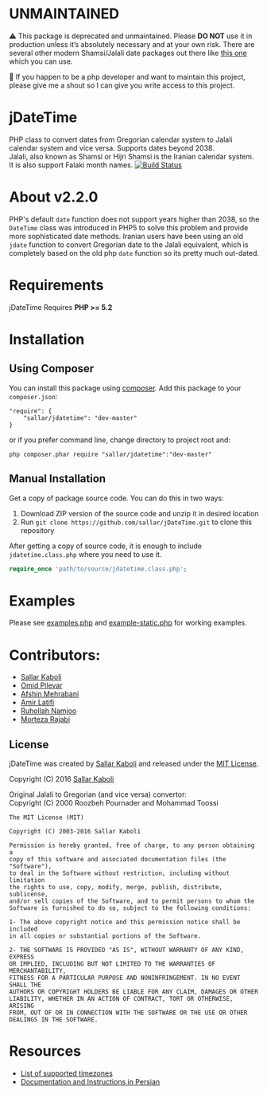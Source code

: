 UNMAINTAINED
===
:warning: This package is deprecated and unmaintained. Please **DO NOT** use it in production unless it’s absolutely necessary and at your own risk. There are several other modern Shamsi/Jalali date packages out there like [this one](http://farhadi.ir/blog/1389/02/10/persian-calendar-for-php-53/) which you can use.

:round_pushpin: If you happen to be a php developer and want to maintain this project, please give me a shout so I can give you write access to this project.

# jDateTime

PHP class to convert dates from Gregorian calendar system to Jalali calendar system and vice versa. Supports dates beyond 2038.  
Jalali, also known as Shamsi or Hijri Shamsi is the Iranian calendar system. 
It is also support Falaki month names. 
[![Build Status](https://travis-ci.org/sallar/jDateTime.png?branch=master)](https://travis-ci.org/sallar/jDateTime)

# About v2.2.0

PHP's default `date` function does not support years higher than 2038, so the `DateTime` class was introduced in PHP5 to solve this problem and provide more sophisticated date methods. Iranian users have been using an old `jdate` function to convert Gregorian date to the Jalali equivalent, which is completely based on the old php `date` function so its pretty much out-dated. 

# Requirements

jDateTime Requires **PHP >= 5.2**  

# Installation

## Using Composer

You can install this package using [composer](https://getcomposer.org). Add this package to your `composer.json`:  

```
"require": {
	"sallar/jdatetime": "dev-master"
}
```

or if you prefer command line, change directory to project root and:

```
php composer.phar require "sallar/jdatetime":"dev-master"
```

## Manual Installation

Get a copy of package source code. You can do this in two ways:

1. Download ZIP version of the source code and unzip it in desired location  
2. Run `git clone https://github.com/sallar/jDateTime.git` to clone this repository  

After getting a copy of source code, it is enough to include `jdatetime.class.php` where you need to use it.

```php
require_once 'path/to/source/jdatetime.class.php';
```

# Examples

Please see [examples.php](examples.php) and [example-static.php](examples-static.php) for working examples.

# Contributors:
- [Sallar Kaboli](http://sallar.me)  
- [Omid Pilevar](http://pilevar.ir)
- [Afshin Mehrabani](http://afshinm.name)  
- [Amir Latifi](http://amiir.me)
- [Ruhollah Namjoo](https://github.com/namjoo)
- [Morteza Rajabi](https://github.com/mortezarajabi)

## License
jDateTime was created by [Sallar Kaboli](http://sallar.me) and released under the [MIT License](http://opensource.org/licenses/mit-license.php).

Copyright (C) 2016 [Sallar Kaboli](http://sallar.me)  
  
Original Jalali to Gregorian (and vice versa) convertor:  
Copyright (C) 2000  Roozbeh Pournader and Mohammad Toossi

    The MIT License (MIT)
    
    Copyright (C) 2003-2016 Sallar Kaboli

    Permission is hereby granted, free of charge, to any person obtaining a
    copy of this software and associated documentation files (the "Software"),
    to deal in the Software without restriction, including without limitation
    the rights to use, copy, modify, merge, publish, distribute, sublicense,
    and/or sell copies of the Software, and to permit persons to whom the
    Software is furnished to do so, subject to the following conditions:

    1- The above copyright notice and this permission notice shall be included
    in all copies or substantial portions of the Software.
    
    2- THE SOFTWARE IS PROVIDED "AS IS", WITHOUT WARRANTY OF ANY KIND, EXPRESS
    OR IMPLIED, INCLUDING BUT NOT LIMITED TO THE WARRANTIES OF MERCHANTABILITY,
    FITNESS FOR A PARTICULAR PURPOSE AND NONINFRINGEMENT. IN NO EVENT SHALL THE
    AUTHORS OR COPYRIGHT HOLDERS BE LIABLE FOR ANY CLAIM, DAMAGES OR OTHER
    LIABILITY, WHETHER IN AN ACTION OF CONTRACT, TORT OR OTHERWISE, ARISING
    FROM, OUT OF OR IN CONNECTION WITH THE SOFTWARE OR THE USE OR OTHER
    DEALINGS IN THE SOFTWARE.

# Resources
- [List of supported timezones](http://www.php.net/manual/en/timezones.php)  
- [Documentation and Instructions in Persian](http://sallar.me/farsi/projects/jdatetime/)  
